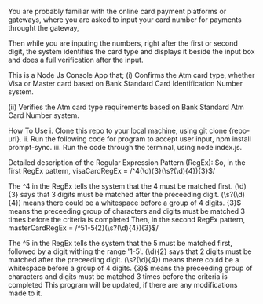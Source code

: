 You are probably familiar with the online card payment platforms or gateways, where you are asked to input your card number for payments throught the gateway,

Then while you are inputing the numbers, right after the first or second digit, the system identifies the card type and displays it beside the input box and does a full verification after the input.

This is a Node Js Console App that;
(i) Confirms the Atm card type, whether Visa or Master card based on Bank Standard Card Identification Number system.

(ii) Verifies the Atm card type requirements based on Bank Standard Atm Card Number system.

How To Use
i. Clone this repo to your local machine, using git clone {repo-url}. ii. Run the following code for program to accept user input, npm install prompt-sync. iii. Run the code through the terminal, using node index.js.

Detailed description of the Regular Expression Pattern (RegEx):
So, in the first RegEx pattern, visaCardRegEx = /^4(\d){3}(\s?(\d){4}){3}$/

The ^4 in the RegEx tells the system that the 4 must be matched first.
(\d){3} says that 3 digits must be matched after the preceeding digit.
(\s?(\d){4}) means there could be a whitespace before a group of 4 digits.
{3}$ means the preceeding group of characters and digits must be matched 3 times before the criteria is completed
Then, in the second RegEx pattern, masterCardRegEx = /^51-5{2}(\s?(\d){4}){3}$/

The ^5 in the RegEx tells the system that the 5 must be matched first, followed by a digit withing the range '1-5'.
(\d){2} says that 2 digits must be matched after the preceeding digit.
(\s?(\d){4}) means there could be a whitespace before a group of 4 digits.
{3}$ means the preceeding group of characters and digits must be matched 3 times before the criteria is completed
This program will be updated, if there are any modifications made to it.